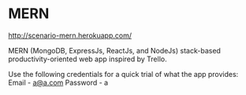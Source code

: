 # MERN
http://scenario-mern.herokuapp.com/

MERN (MongoDB, ExpressJs, ReactJs, and NodeJs) stack-based productivity-oriented web app inspired by Trello.

Use the following credentials for a quick trial of what the app provides:
Email - a@a.com
Password - a
